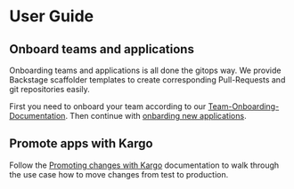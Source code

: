 # User Guide

## Onboard teams and applications

Onboarding teams and applications is all done the gitops way. We provide Backstage scaffolder templates to create corresponding Pull-Requests and git repositories easily.

First you need to onboard your team according to our [Team-Onboarding-Documentation](onboarding-teams.md ).
Then continue with [onbarding new applications](onboarding-apps.md).

## Promote apps with Kargo

Follow the [Promoting changes with Kargo](promoting-changes.md) documentation to walk through the use case how to move changes from test to production.
